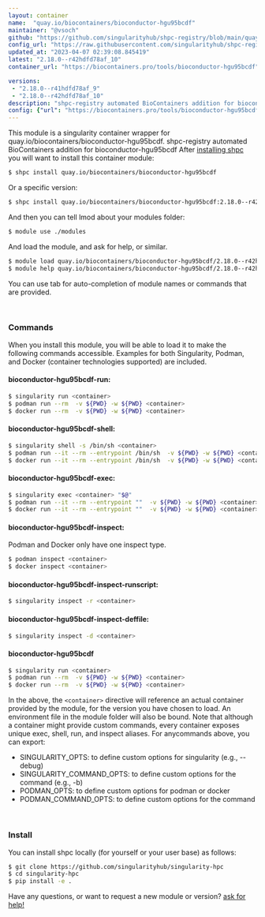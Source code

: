 ```yaml
---
layout: container
name:  "quay.io/biocontainers/bioconductor-hgu95bcdf"
maintainer: "@vsoch"
github: "https://github.com/singularityhub/shpc-registry/blob/main/quay.io/biocontainers/bioconductor-hgu95bcdf/container.yaml"
config_url: "https://raw.githubusercontent.com/singularityhub/shpc-registry/main/quay.io/biocontainers/bioconductor-hgu95bcdf/container.yaml"
updated_at: "2023-04-07 02:39:08.845419"
latest: "2.18.0--r42hdfd78af_10"
container_url: "https://biocontainers.pro/tools/bioconductor-hgu95bcdf"

versions:
 - "2.18.0--r41hdfd78af_9"
 - "2.18.0--r42hdfd78af_10"
description: "shpc-registry automated BioContainers addition for bioconductor-hgu95bcdf"
config: {"url": "https://biocontainers.pro/tools/bioconductor-hgu95bcdf", "maintainer": "@vsoch", "description": "shpc-registry automated BioContainers addition for bioconductor-hgu95bcdf", "latest": {"2.18.0--r42hdfd78af_10": "sha256:bfbb8af4f4e7f1daf82004f8014b78a64be9a3b16eaf78c6517dd53d9313a25e"}, "tags": {"2.18.0--r41hdfd78af_9": "sha256:d9c8d31f953c41593a730b694d64c828f5f4ab0447d44fafa0588e474032175d", "2.18.0--r42hdfd78af_10": "sha256:bfbb8af4f4e7f1daf82004f8014b78a64be9a3b16eaf78c6517dd53d9313a25e"}, "docker": "quay.io/biocontainers/bioconductor-hgu95bcdf"}
---
```


This module is a singularity container wrapper for quay.io/biocontainers/bioconductor-hgu95bcdf.
shpc-registry automated BioContainers addition for bioconductor-hgu95bcdf
After [installing shpc](#install) you will want to install this container module:


```bash
$ shpc install quay.io/biocontainers/bioconductor-hgu95bcdf
```

Or a specific version:

```bash
$ shpc install quay.io/biocontainers/bioconductor-hgu95bcdf:2.18.0--r42hdfd78af_10
```

And then you can tell lmod about your modules folder:

```bash
$ module use ./modules
```

And load the module, and ask for help, or similar.

```bash
$ module load quay.io/biocontainers/bioconductor-hgu95bcdf/2.18.0--r42hdfd78af_10
$ module help quay.io/biocontainers/bioconductor-hgu95bcdf/2.18.0--r42hdfd78af_10
```

You can use tab for auto-completion of module names or commands that are provided.

<br>

### Commands

When you install this module, you will be able to load it to make the following commands accessible.
Examples for both Singularity, Podman, and Docker (container technologies supported) are included.

#### bioconductor-hgu95bcdf-run:

```bash
$ singularity run <container>
$ podman run --rm  -v ${PWD} -w ${PWD} <container>
$ docker run --rm  -v ${PWD} -w ${PWD} <container>
```

#### bioconductor-hgu95bcdf-shell:

```bash
$ singularity shell -s /bin/sh <container>
$ podman run --it --rm --entrypoint /bin/sh  -v ${PWD} -w ${PWD} <container>
$ docker run --it --rm --entrypoint /bin/sh  -v ${PWD} -w ${PWD} <container>
```

#### bioconductor-hgu95bcdf-exec:

```bash
$ singularity exec <container> "$@"
$ podman run --it --rm --entrypoint ""  -v ${PWD} -w ${PWD} <container> "$@"
$ docker run --it --rm --entrypoint ""  -v ${PWD} -w ${PWD} <container> "$@"
```

#### bioconductor-hgu95bcdf-inspect:

Podman and Docker only have one inspect type.

```bash
$ podman inspect <container>
$ docker inspect <container>
```

#### bioconductor-hgu95bcdf-inspect-runscript:

```bash
$ singularity inspect -r <container>
```

#### bioconductor-hgu95bcdf-inspect-deffile:

```bash
$ singularity inspect -d <container>
```



#### bioconductor-hgu95bcdf

```bash
$ singularity run <container>
$ podman run --rm  -v ${PWD} -w ${PWD} <container>
$ docker run --rm  -v ${PWD} -w ${PWD} <container>
```


In the above, the `<container>` directive will reference an actual container provided
by the module, for the version you have chosen to load. An environment file in the
module folder will also be bound. Note that although a container
might provide custom commands, every container exposes unique exec, shell, run, and
inspect aliases. For anycommands above, you can export:

 - SINGULARITY_OPTS: to define custom options for singularity (e.g., --debug)
 - SINGULARITY_COMMAND_OPTS: to define custom options for the command (e.g., -b)
 - PODMAN_OPTS: to define custom options for podman or docker
 - PODMAN_COMMAND_OPTS: to define custom options for the command

<br>

### Install

You can install shpc locally (for yourself or your user base) as follows:

```bash
$ git clone https://github.com/singularityhub/singularity-hpc
$ cd singularity-hpc
$ pip install -e .
```

Have any questions, or want to request a new module or version? [ask for help!](https://github.com/singularityhub/singularity-hpc/issues)
